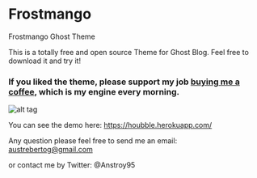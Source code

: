 # Frostmango
Frostmango Ghost Theme

This is a totally free and open source Theme for Ghost Blog.
Feel free to download it and try it!

### If you liked the theme, please support my job [buying me a coffee](https://www.paypal.com/cgi-bin/webscr?cmd=_s-xclick&hosted_button_id=CHUKVAYHBQA8C), which is my engine every morning.

![alt tag](http://marketplace.ghost.org/wp-content/uploads/2016/03/Frostmango-ss1-1-600x420.png)

You can see the demo here:
https://houbble.herokuapp.com/


Any question please feel free to send me an email: austrebertog@gmail.com

or contact me by Twitter: @Anstroy95
